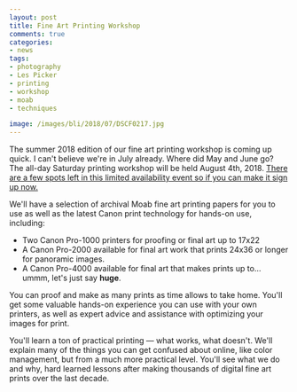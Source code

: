 ```yaml
---
layout: post
title: Fine Art Printing Workshop
comments: true
categories:
- news
tags: 
- photography
- Les Picker
- printing
- workshop
- moab
- techniques

image: /images/bli/2018/07/DSCF0217.jpg
---
```


The summer 2018 edition of our fine art printing workshop is coming up quick. I can't believe we're in July already. Where did May and June go? The all-day Saturday printing workshop will be held August 4th, 2018. [There are a few spots left in this limited availability event so if you can make it sign up now.](http://workshops.lesterpickerphoto.com/page/803) 

<!--more-->

We'll have a selection of archival Moab fine art printing papers for you to use as well as the latest Canon print technology for hands-on use, including:

- Two Canon Pro-1000 printers for proofing or final art up to 17x22
- A Canon Pro-2000 available for final art work that prints 24x36 or longer for panoramic images.
- A Canon Pro-4000 available for final art that makes prints up to&hellip; ummm, let's just say **huge**.

You can proof and make as many prints as time allows to take home.  You'll get some valuable hands-on experience you can use with your own printers, as well as expert advice and assistance with optimizing your images for print.

You'll learn a ton of practical printing &mdash; what works, what doesn't. We'll explain many of the things you can get confused about online, like color management, but from a much more practical level. You'll see what we do and why, hard learned lessons after making thousands of digital fine art prints over the last decade. 

